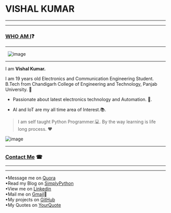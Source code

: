 # VISHAL KUMAR
-----------------


-----------------------------------------------------------------------------------

### [WHO AM I](#WhoamI)❓
----------------------------
   ![image](https://avatars2.githubusercontent.com/u/13533512?s=400&v=4)

-----
I am **Vishal Kumar.**

I am 19 years old Electronics and Communication Engineering Student.  
B.Tech from Chandigarh College of Engineering and Technology, Panjab University. 🏫

 - Passionate about latest electronics technology and Automation. 🔌. 

 - AI and IoT are my all time area of Interest.📚. 

>I am self taught Python Programmer.💻. 
>By the way learning is life long process. ❤

![image](https://raw.githubusercontent.com/the-vishal/the-vishal.github.io/master/PicsArt_11-30-07.11.03.jpg)

------------------------------

### [Contact Me](#ContactMe) ☎
------------------------------

------
 •Message me on [Quora](https://www.quora.com/profile/Vishal-566)</br>
 •Read my Blog on [SimplyPython](https://simplypython.quora.com)</br>
 •View me on [Linkedin](https://www.linkedin.com/in/the-vishal)</br> 
 •Mail me on [Gmail](mailto:mail007tovishal@gmail.com)📧 </br>
 •My projects on [GitHub](https://github.com/the-vishal/)</br>
 •My Quotes on [YourQuote](https://www.yourquote.in/vishalkdubey)</br>

